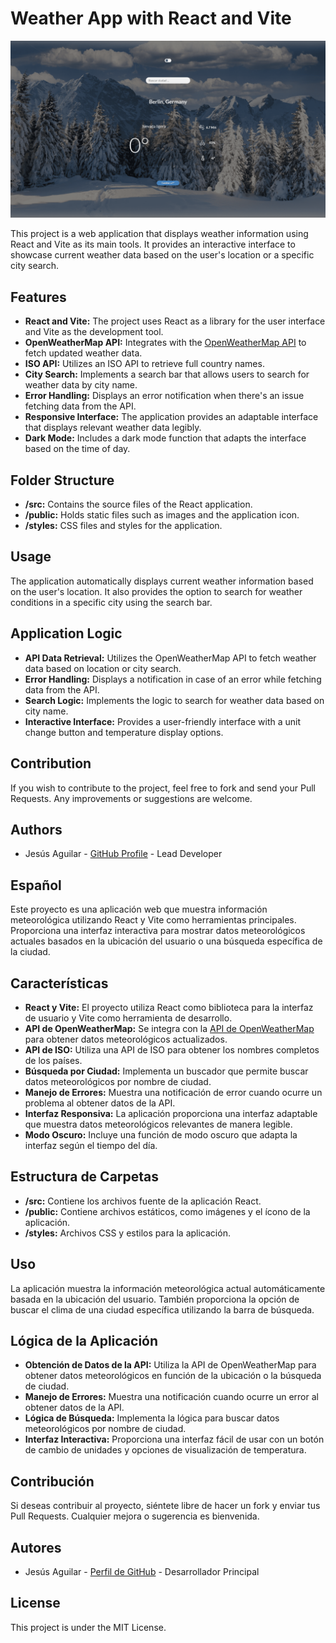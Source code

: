 # Weather App with React and Vite

![Image Description](./img23.png)

This project is a web application that displays weather information using React and Vite as its main tools. It provides an interactive interface to showcase current weather data based on the user's location or a specific city search.

## Features

- **React and Vite:** The project uses React as a library for the user interface and Vite as the development tool.
- **OpenWeatherMap API:** Integrates with the [OpenWeatherMap API](https://openweathermap.org/api) to fetch updated weather data.
- **ISO API:** Utilizes an ISO API to retrieve full country names.
- **City Search:** Implements a search bar that allows users to search for weather data by city name.
- **Error Handling:** Displays an error notification when there's an issue fetching data from the API.
- **Responsive Interface:** The application provides an adaptable interface that displays relevant weather data legibly.
- **Dark Mode:** Includes a dark mode function that adapts the interface based on the time of day.

## Folder Structure
- **/src:** Contains the source files of the React application.
- **/public:** Holds static files such as images and the application icon.
- **/styles:** CSS files and styles for the application.

## Usage
The application automatically displays current weather information based on the user's location. It also provides the option to search for weather conditions in a specific city using the search bar.

## Application Logic
- **API Data Retrieval:** Utilizes the OpenWeatherMap API to fetch weather data based on location or city search.
- **Error Handling:** Displays a notification in case of an error while fetching data from the API.
- **Search Logic:** Implements the logic to search for weather data based on city name.
- **Interactive Interface:** Provides a user-friendly interface with a unit change button and temperature display options.


## Contribution
If you wish to contribute to the project, feel free to fork and send your Pull Requests. Any improvements or suggestions are welcome.

## Authors
- Jesús Aguilar - [GitHub Profile](https://github.com/JesusAguilarAliaga) - Lead Developer


## Español
Este proyecto es una aplicación web que muestra información meteorológica utilizando React y Vite como herramientas principales. Proporciona una interfaz interactiva para mostrar datos meteorológicos actuales basados en la ubicación del usuario o una búsqueda específica de la ciudad.

## Características

- **React y Vite:** El proyecto utiliza React como biblioteca para la interfaz de usuario y Vite como herramienta de desarrollo.
- **API de OpenWeatherMap:** Se integra con la [API de OpenWeatherMap](https://openweathermap.org/api) para obtener datos meteorológicos actualizados.
- **API de ISO:** Utiliza una API de ISO para obtener los nombres completos de los países.
- **Búsqueda por Ciudad:** Implementa un buscador que permite buscar datos meteorológicos por nombre de ciudad.
- **Manejo de Errores:** Muestra una notificación de error cuando ocurre un problema al obtener datos de la API.
- **Interfaz Responsiva:** La aplicación proporciona una interfaz adaptable que muestra datos meteorológicos relevantes de manera legible.
- **Modo Oscuro:** Incluye una función de modo oscuro que adapta la interfaz según el tiempo del día.

## Estructura de Carpetas
- **/src:** Contiene los archivos fuente de la aplicación React.
- **/public:** Contiene archivos estáticos, como imágenes y el ícono de la aplicación.
- **/styles:** Archivos CSS y estilos para la aplicación.

## Uso
La aplicación muestra la información meteorológica actual automáticamente basada en la ubicación del usuario. También proporciona la opción de buscar el clima de una ciudad específica utilizando la barra de búsqueda.

## Lógica de la Aplicación
- **Obtención de Datos de la API:** Utiliza la API de OpenWeatherMap para obtener datos meteorológicos en función de la ubicación o la búsqueda de ciudad.
- **Manejo de Errores:** Muestra una notificación cuando ocurre un error al obtener datos de la API.
- **Lógica de Búsqueda:** Implementa la lógica para buscar datos meteorológicos por nombre de ciudad.
- **Interfaz Interactiva:** Proporciona una interfaz fácil de usar con un botón de cambio de unidades y opciones de visualización de temperatura.

## Contribución
Si deseas contribuir al proyecto, siéntete libre de hacer un fork y enviar tus Pull Requests. Cualquier mejora o sugerencia es bienvenida.

## Autores
- Jesús Aguilar - [Perfil de GitHub](https://github.com/JesusAguilarAliaga) - Desarrollador Principal

## License
This project is under the MIT License.